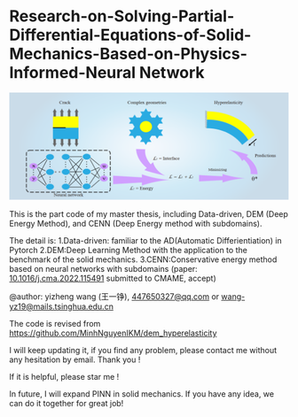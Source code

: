 # Research-on-Solving-Partial-Differential-Equations-of-Solid-Mechanics-Based-on-Physics-Informed-Neural Network

![CENN_graphic_abstract](./CENN_graphic_abstract.png)



This is the part code of my master thesis, including Data-driven, DEM (Deep Energy Method), and CENN (Deep Energy method with subdomains).

The detail is:
1.Data-driven: familiar to the AD(Automatic Differientiation) in Pytorch
2.DEM:Deep Learning Method with the application to the benchmark of the solid mechanics.
3.CENN:Conservative energy method based on neural networks with subdomains (paper:
[10.1016/j.cma.2022.115491](https://www.sciencedirect.com/science/article/pii/S0045782522005096?via%3Dihub#da1) submitted to CMAME, accept) 

@author: yizheng wang (王一铮), 447650327@qq.com or wang-yz19@mails.tsinghua.edu.cn 

The code is revised from https://github.com/MinhNguyenIKM/dem_hyperelasticity

I will keep updating it, if you find any problem, please contact me without any hesitation by email. Thank you !

If it is helpful, please star me !

In future, I will expand PINN in solid mechanics. If you have any idea, we can do it together for great job!

